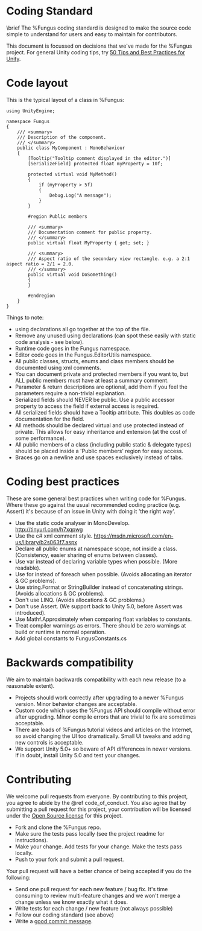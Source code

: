 # Coding Standard

\brief The %Fungus coding standard is designed to make the source code simple to understand for users and easy to maintain for contributors.

This document is focussed on decisions that we've made for the %Fungus project. For general Unity coding tips, try [50 Tips and Best Practices for Unity](http://www.gamasutra.com/blogs/HermanTulleken/20160812/279100/50_Tips_and_Best_Practices_for_Unity_2016_Edition.php).

# Code layout

This is the typical layout of a class in %Fungus:

```
using UnityEngine;

namespace Fungus
{
    /// <summary>
    /// Description of the component.
    /// </summary>
    public class MyComponent : MonoBehaviour
    {
        [Tooltip("Tooltip comment displayed in the editor.")]
        [SerializeField] protected float myProperty = 10f;

        protected virtual void MyMethod()
        {
            if (myProperty > 5f)
            {
                Debug.Log("A message");
            }
        }

        #region Public members

        /// <summary>
        /// Documentation comment for public property.
        /// </summary>
        public virtual float MyProperty { get; set; }

        /// <summary>
        /// Aspect ratio of the secondary view rectangle. e.g. a 2:1 aspect ratio = 2/1 = 2.0.
        /// </summary>
        public virtual void DoSomething()
        {
        }

        #endregion
    }
}
```

Things to note:

- using declarations all go together at the top of the file. 
- Remove any unused using declarations (can spot these easily with static code analysis - see below).
- Runtime code goes in the Fungus namespace. 
- Editor code goes in the Fungus.EditorUtils namespace.
- All public classes, structs, enums and class members should be documented using xml comments.
- You can document private and protected members if you want to, but ALL public members must have at least a summary comment.
- Parameter & return descriptions are optional, add them if you feel the parameters require a non-trivial explanation.
- Serialized fields should NEVER be public. Use a public accessor property to access the field if external access is required.
- All serialized fields should have a Tooltip attribute. This doubles as code documentation for the field.
- All methods should be declared virtual and use protected instead of private. This allows for easy inheritance and extension (at the cost of some performance).
- All public members of a class (including public static & delegate types) should be placed inside a 'Public members' region for easy access.
- Braces go on a newline and use spaces exclusively instead of tabs.

# Coding best practices

These are some general best practices when writing code for %Fungus. Where these go against the usual recommended coding practice (e.g. Assert) it's because of an issue in Unity with doing it 'the right way'.

- Use the static code analyser in MonoDevelop. http://tinyurl.com/h7xqpwg
- Use the c# xml comment style. https://msdn.microsoft.com/en-us/library/b2s063f7.aspx
- Declare all public enums at namespace scope, not inside a class. (Consistency, easier sharing of enums between classes).
- Use var instead of declaring variable types when possible. (More readable).
- Use for instead of foreach when possible. (Avoids allocating an iterator & GC problems).
- Use string.Format or StringBuilder instead of concatenating strings. (Avoids allocations & GC problems).
- Don't use LINQ. (Avoids allocations & GC problems.)
- Don't use Assert. (We support back to Unity 5.0, before Assert was introduced).
- Use Mathf.Approximately when comparing float variables to constants.
- Treat compiler warnings as errors. There should be zero warnings at build or runtime in normal operation.
- Add global constants to FungusConstants.cs

# Backwards compatibility

We aim to maintain backwards compatibility with each new release (to a reasonable extent).

- Projects should work correctly after upgrading to a newer %Fungus version. Minor behavior changes are acceptable.
- Custom code which uses the %Fungus API should compile without error after upgrading. Minor compile errors that are trivial to fix are sometimes acceptable.
- There are loads of %Fungus tutorial videos and articles on the Internet, so avoid changing the UI too dramatically. Small UI tweaks and adding new controls is acceptable.
- We support Unity 5.0+ so beware of API differences in newer versions. If in doubt, install Unity 5.0 and test your changes.

# Contributing

We welcome pull requests from everyone. By contributing to this project, you agree to abide by the @ref code_of_conduct. You also agree that by submitting a pull request for this project, your contribution will be licensed under the [Open Source license] for this project.

- Fork and clone the %Fungus repo.
- Make sure the tests pass locally (see the project readme for instructions).
- Make your change. Add tests for your change. Make the tests pass locally.
- Push to your fork and submit a pull request.

Your pull request will have a better chance of being accepted if you do the following: 

- Send one pull request for each new feature / bug fix. It's time consuming to review multi-feature changes and we won't merge a change unless we know exactly what it does.
- Write tests for each change / new feature (not always possible)
- Follow our coding standard (see above)
- Write a [good commit message][commit].

[commit]: http://chris.beams.io/posts/git-commit/
[fork a repo]: https://help.github.com/articles/fork-a-repo/
[Open Source license]: https://github.com/snozbot/Fungus/blob/master/LICENSE
